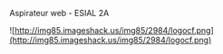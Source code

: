 Aspirateur web - ESIAL 2A

![http://img85.imageshack.us/img85/2984/logocf.png](http://img85.imageshack.us/img85/2984/logocf.png)